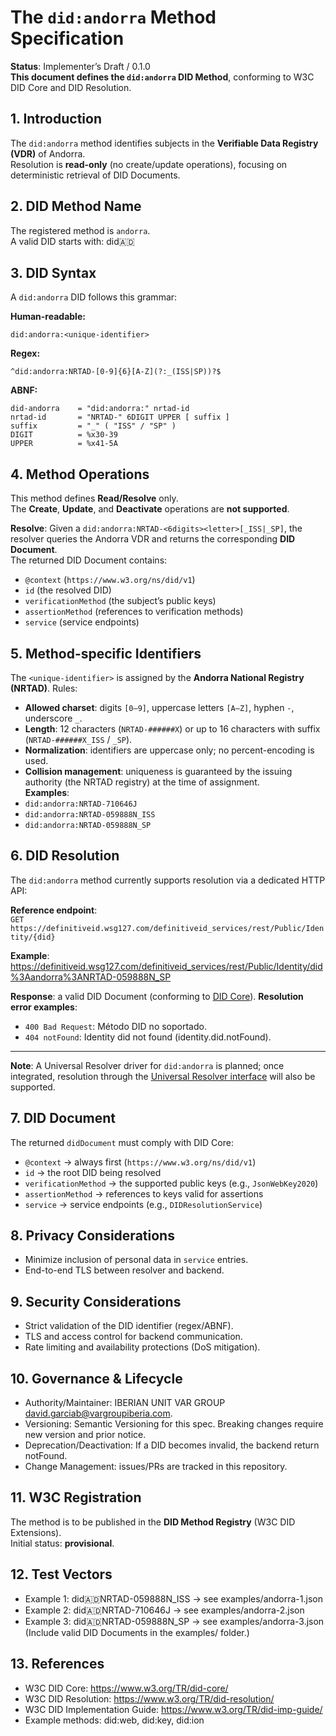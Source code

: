# The `did:andorra` Method Specification

**Status**: Implementer’s Draft / 0.1.0  
**This document defines the `did:andorra` DID Method**, conforming to W3C DID Core and DID Resolution.

## 1. Introduction
The `did:andorra` method identifies subjects in the **Verifiable Data Registry (VDR)** of Andorra.  
Resolution is **read-only** (no create/update operations), focusing on deterministic retrieval of DID Documents.

## 2. DID Method Name
The registered method is `andorra`.  
A valid DID starts with:
did:andorra:

## 3. DID Syntax
A `did:andorra` DID follows this grammar:

**Human-readable:** 
```
did:andorra:<unique-identifier>
```

**Regex:**
```
^did:andorra:NRTAD-[0-9]{6}[A-Z](?:_(ISS|SP))?$
```

**ABNF:**

```abnf
did-andorra    = "did:andorra:" nrtad-id
nrtad-id       = "NRTAD-" 6DIGIT UPPER [ suffix ]
suffix         = "_" ( "ISS" / "SP" )
DIGIT          = %x30-39
UPPER          = %x41-5A    
``` 

## 4. Method Operations
This method defines **Read/Resolve** only.  
The **Create**, **Update**, and **Deactivate** operations are **not supported**.

**Resolve**: Given a `did:andorra:NRTAD-<6digits><letter>[_ISS|_SP]`, the resolver queries the Andorra VDR and returns the corresponding **DID Document**.  
The returned DID Document contains:
- `@context` (`https://www.w3.org/ns/did/v1`)  
- `id` (the resolved DID)  
- `verificationMethod` (the subject’s public keys)  
- `assertionMethod` (references to verification methods)  
- `service` (service endpoints)
    
## 5. Method-specific Identifiers
The `<unique-identifier>` is assigned by the **Andorra National Registry (NRTAD)**.
Rules:
- **Allowed charset**: digits `[0–9]`, uppercase letters `[A–Z]`, hyphen `-`, underscore `_`.  
- **Length**: 12 characters (`NRTAD-######X`) or up to 16 characters with suffix (`NRTAD-######X_ISS` / `_SP`).  
- **Normalization**: identifiers are uppercase only; no percent-encoding is used.  
- **Collision management**: uniqueness is guaranteed by the issuing authority (the NRTAD registry) at the time of assignment.  
**Examples**:
- `did:andorra:NRTAD-710646J`  
- `did:andorra:NRTAD-059888N_ISS`  
- `did:andorra:NRTAD-059888N_SP`

## 6. DID Resolution
The `did:andorra` method currently supports resolution via a dedicated HTTP API:

**Reference endpoint**:  
`GET https://definitiveid.wsg127.com/definitiveid_services/rest/Public/Identity/{did}`

**Example**: 
https://definitiveid.wsg127.com/definitiveid_services/rest/Public/Identity/did%3Aandorra%3ANRTAD-059888N_SP

**Response**: a valid DID Document (conforming to [DID Core](https://www.w3.org/TR/did-core/)).
**Resolution error examples**:
- `400 Bad Request`: Método DID no soportado.  
- `404 notFound`: Identity did not found (identity.did.notFound).  
---
**Note**: A Universal Resolver driver for `did:andorra` is planned; once integrated, resolution through the [Universal Resolver interface](https://github.com/decentralized-identity/universal-resolver) will also be supported.
## 7. DID Document
The returned `didDocument` must comply with DID Core:
- `@context` → always first (`https://www.w3.org/ns/did/v1`)  
- `id` → the root DID being resolved  
- `verificationMethod` → the supported public keys (e.g., `JsonWebKey2020`)
- `assertionMethod` → references to keys valid for assertions  
- `service` → service endpoints (e.g., `DIDResolutionService`) 
## 8. Privacy Considerations
- Minimize inclusion of personal data in `service` entries.  
- End-to-end TLS between resolver and backend.
## 9. Security Considerations
- Strict validation of the DID identifier (regex/ABNF).  
- TLS and access control for backend communication.   
- Rate limiting and availability protections (DoS mitigation).  
## 10. Governance & Lifecycle
- Authority/Maintainer: IBERIAN UNIT VAR GROUP david.garciab@vargroupiberia.com.  
- Versioning: Semantic Versioning for this spec. Breaking changes require new version and prior notice.  
- Deprecation/Deactivation: If a DID becomes invalid, the backend return notFound.  
- Change Management: issues/PRs are tracked in this repository.
## 11. W3C Registration
The method is to be published in the **DID Method Registry** (W3C DID Extensions).  
Initial status: **provisional**.
## 12. Test Vectors
- Example 1: did:andorra:NRTAD-059888N_ISS → see examples/andorra-1.json  
- Example 2: did:andorra:NRTAD-710646J → see examples/andorra-2.json
- Example 3: did:andorra:NRTAD-059888N_SP → see examples/andorra-3.json
(Include valid DID Documents in the examples/ folder.)
## 13. References
- W3C DID Core: https://www.w3.org/TR/did-core/  
- W3C DID Resolution: https://www.w3.org/TR/did-resolution/  
- W3C DID Implementation Guide: https://www.w3.org/TR/did-imp-guide/  
- Example methods: did:web, did:key, did:ion  